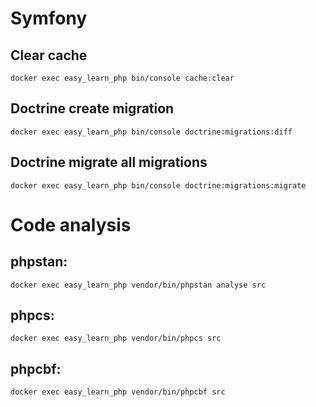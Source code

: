 # Symfony

## Clear cache

``` CLI
docker exec easy_learn_php bin/console cache:clear
```

## Doctrine create migration

``` CLI
docker exec easy_learn_php bin/console doctrine:migrations:diff
```

## Doctrine migrate all migrations

``` CLI
docker exec easy_learn_php bin/console doctrine:migrations:migrate
```

# Code analysis

## phpstan:

``` CLI
docker exec easy_learn_php vendor/bin/phpstan analyse src
```

## phpcs:

``` CLI
docker exec easy_learn_php vendor/bin/phpcs src
```
## phpcbf:

``` CLI
docker exec easy_learn_php vendor/bin/phpcbf src
```


